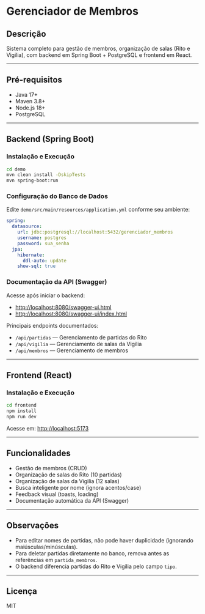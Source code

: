 # Gerenciador de Membros

## Descrição
Sistema completo para gestão de membros, organização de salas (Rito e Vigilia), com backend em Spring Boot + PostgreSQL e frontend em React.

---

## Pré-requisitos
- Java 17+
- Maven 3.8+
- Node.js 18+
- PostgreSQL

---

## Backend (Spring Boot)

### Instalação e Execução
```sh
cd demo
mvn clean install -DskipTests
mvn spring-boot:run
```

### Configuração do Banco de Dados
Edite `demo/src/main/resources/application.yml` conforme seu ambiente:
```yml
spring:
  datasource:
    url: jdbc:postgresql://localhost:5432/gerenciador_membros
    username: postgres
    password: sua_senha
  jpa:
    hibernate:
      ddl-auto: update
    show-sql: true
```

### Documentação da API (Swagger)
Acesse após iniciar o backend:
- [http://localhost:8080/swagger-ui.html](http://localhost:8080/swagger-ui.html)
- [http://localhost:8080/swagger-ui/index.html](http://localhost:8080/swagger-ui/index.html)

Principais endpoints documentados:
- `/api/partidas` — Gerenciamento de partidas do Rito
- `/api/vigilia` — Gerenciamento de salas da Vigilia
- `/api/membros` — Gerenciamento de membros

---

## Frontend (React)

### Instalação e Execução
```sh
cd frontend
npm install
npm run dev
```

Acesse em: [http://localhost:5173](http://localhost:5173)

---

## Funcionalidades
- Gestão de membros (CRUD)
- Organização de salas do Rito (10 partidas)
- Organização de salas da Vigilia (12 salas)
- Busca inteligente por nome (ignora acentos/case)
- Feedback visual (toasts, loading)
- Documentação automática da API (Swagger)

---

## Observações
- Para editar nomes de partidas, não pode haver duplicidade (ignorando maiúsculas/minúsculas).
- Para deletar partidas diretamente no banco, remova antes as referências em `partida_membros`.
- O backend diferencia partidas do Rito e Vigilia pelo campo `tipo`.

---

## Licença
MIT 